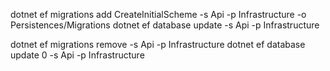 dotnet ef migrations add CreateInitialScheme -s Api -p Infrastructure -o Persistences/Migrations
dotnet ef database update -s Api -p Infrastructure

dotnet ef migrations remove -s Api -p Infrastructure
dotnet ef database update 0 -s Api -p Infrastructure